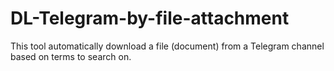 # DL-Telegram-by-file-attachment

This tool automatically download a file (document) from a Telegram channel based on terms to search on.


